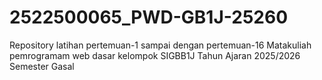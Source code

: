 # 2522500065_PWD-GB1J-25260
Repository latihan pertemuan-1 sampai dengan pertemuan-16 Matakuliah pemrogramam web dasar kelompok SIGBB1J Tahun Ajaran 2025/2026 Semester Gasal
